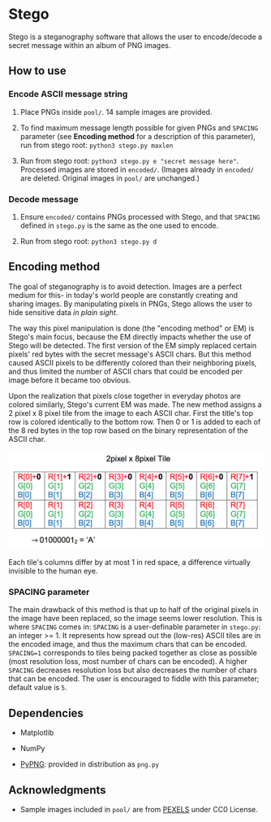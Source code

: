 # Stego
Stego is a steganography software that allows the user to encode/decode a secret message within an album of PNG images.

## How to use

### Encode ASCII message string
1. Place PNGs inside `pool/`. 14 sample images are provided. 

2. To find maximum message length possible for given PNGs and `SPACING` parameter (see **Encoding method** for a description of this parameter), run from stego root: `python3 stego.py maxlen`

3. Run from stego root: `python3 stego.py e "secret message here"`. Processed images are stored in `encoded/`. (Images already in `encoded/` are deleted. Original images in `pool/` are unchanged.)


### Decode message
1. Ensure `encoded/` contains PNGs processed with Stego, and that `SPACING` defined in `stego.py` is the same as the one used to encode. 

2. Run from stego root: `python3 stego.py d`

## Encoding method
The goal of steganography is to avoid detection. Images are a perfect medium for this- in today's world people are constantly creating and sharing images. By manipulating pixels in PNGs, Stego allows the user to hide sensitive data *in plain sight*. 


The way this pixel manipulation is done (the "encoding method" or EM) is Stego's main focus, because the EM directly impacts whether the use of Stego will be detected. The first version of the EM simply replaced certain pixels' red bytes with the secret message's ASCII chars. But this method caused ASCII pixels to be differently colored than their neighboring pixels, and thus limited the number of ASCII chars that could be encoded per image before it became too obvious.


Upon the realization that pixels close together in everyday photos are colored similarly, Stego's current EM was made. The new method assigns a 2 pixel x 8 pixel tile from the image to each ASCII char. First the title's top row is colored identically to the bottom row. Then 0 or 1 is added to each of the 8 red bytes in the top row based on the binary representation of the ASCII char. 

![tile_definition](tile_definition.png)

Each tile's columns differ by at most 1 in red space, a difference virtually invisible to the human eye.

### SPACING parameter
The main drawback of this method is that up to half of the original pixels in the image have been replaced, so the image seems lower resolution. This is where `SPACING` comes in: `SPACING` is a user-definable parameter in `stego.py`: an integer >= 1. It represents how spread out the (low-res) ASCII tiles are in the encoded image, and thus the maximum chars that can be encoded. `SPACING=1` corresponds to tiles being packed together as close as possible (most resolution loss, most number of chars can be encoded). A higher `SPACING` decreases resolution loss but also decreases the number of chars that can be encoded. The user is encouraged to fiddle with this parameter; default value is `5`. 


## Dependencies

- Matplotlib

- NumPy

- [PyPNG](https://github.com/drj11/pypng): provided in distribution as `png.py`

## Acknowledgments
- Sample images included in `pool/` are from [PEXELS](https://www.pexels.com/) under CC0 License.